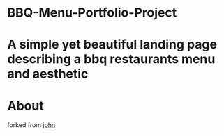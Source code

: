 # BBQ-Menu-Portfolio-Project
A simple yet beautiful landing page describing a bbq restaurants menu and aesthetic
=======

# About
forked from [john](https://github.com/johnhealycodes) 
